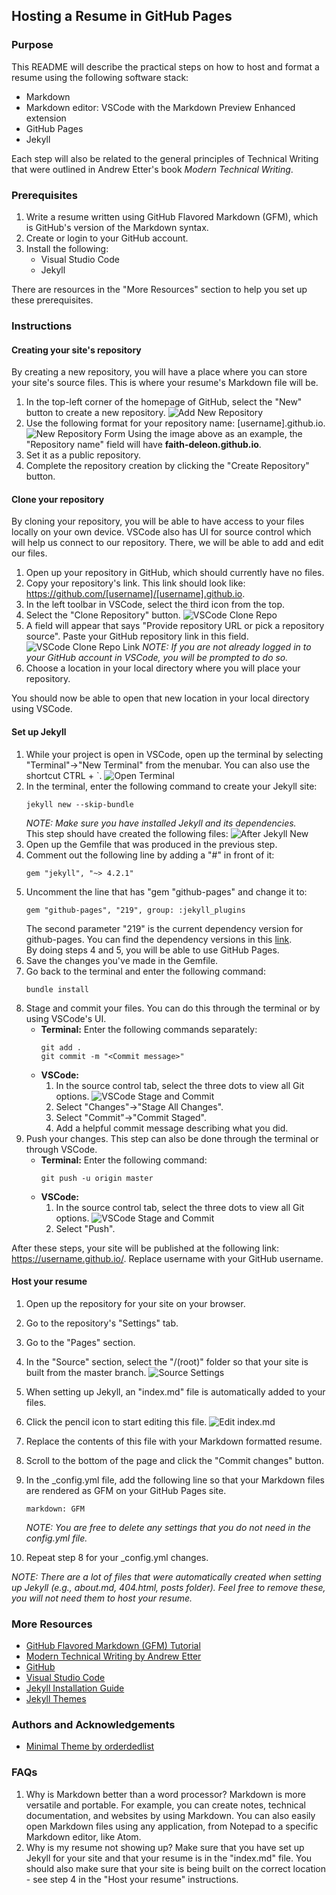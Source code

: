 ﻿## Hosting a Resume in GitHub Pages

### Purpose
This README will describe the practical steps on how to host and format a resume using the following software stack:  
* Markdown
* Markdown editor: VSCode with the Markdown Preview Enhanced extension
* GitHub Pages
* Jekyll  

Each step will also be related to the general principles of Technical Writing that were outlined in Andrew Etter's book _Modern Technical Writing_.

### Prerequisites
1. Write a resume written using GitHub Flavored Markdown (GFM), which is GitHub's version of the Markdown syntax.
2. Create or login to your GitHub account.
3. Install the following:
    - Visual Studio Code
    - Jekyll

There are resources in the "More Resources" section to help you set up these prerequisites.

### Instructions
#### Creating your site's repository
By creating a new repository, you will have a place where you can store your site's source files. This is where your resume's Markdown file will be.  
1. In the top-left corner of the homepage of GitHub, select the "New" button to create a new repository. 
![Add New Repository](/images/createNewRepo.PNG)
2. Use the following format for your repository name: [username].github.io. 
![New Repository Form](/images/newRepoForm.PNG)
Using the image above as an example, the "Repository name" field will have **faith-deleon.github.io**.
3. Set it as a public repository.
4. Complete the repository creation by clicking the "Create Repository" button.

#### Clone your repository
By cloning your repository, you will be able to have access to your files locally on your own device. VSCode also has UI for source control which will help us connect to our repository. There, we will be able to add and edit our files.  
1. Open up your repository in GitHub, which should currently have no files.
2. Copy your repository's link. This link should look like: https://github.com/[username]/[username].github.io.
3. In the left toolbar in VSCode, select the third icon from the top. 
4. Select the "Clone Repository" button.
![VSCode Clone Repo](/images/vscodeCloneRepo.PNG)
5. A field will appear that says "Provide repository URL or pick a repository source". Paste your GitHub repository link in this field.
![VSCode Clone Repo Link](/images/vscodeCloneRepoLink.PNG)
_NOTE: If you are not already logged in to your GitHub account in VSCode, you will be prompted to do so._
6. Choose a location in your local directory where you will place your repository.

You should now be able to open that new location in your local directory using VSCode.

#### Set up Jekyll
1. While your project is open in VSCode, open up the terminal by selecting "Terminal"->"New Terminal" from the menubar. You can also use the shortcut CTRL + `.
![Open Terminal](/images/openTerminal.PNG)
2. In the terminal, enter the following command to create your Jekyll site:
    ~~~
    jekyll new --skip-bundle
    ~~~
    _NOTE: Make sure you have installed Jekyll and its dependencies._  
    This step should have created the following files:
    ![After Jekyll New](/images/afterJekyllNew.PNG)
3. Open up the Gemfile that was produced in the previous step.
4. Comment out the following line by adding a "#" in front of it:
    ~~~
    gem "jekyll", "~> 4.2.1"
    ~~~
5. Uncomment the line that has "gem "github-pages" and change it to:
    ~~~
    gem "github-pages", "219", group: :jekyll_plugins
    ~~~
    The second parameter "219" is the current dependency version for github-pages. You can find the dependency versions in this [link](https://pages.github.com/versions/).  
    By doing steps 4 and 5, you will be able to use GitHub Pages.
6. Save the changes you've made in the Gemfile.
7. Go back to the terminal and enter the following command:
    ~~~
    bundle install
    ~~~
8. Stage and commit your files. You can do this through the terminal or by using VSCode's UI.
    - **Terminal:**
        Enter the following commands separately:
        ~~~
        git add .
        git commit -m "<Commit message>"
        ~~~
    - **VSCode:**
        1. In the source control tab, select the three dots to view all Git options.
        ![VSCode Stage and Commit](/images/vscodeStageCommit.PNG)
        2. Select "Changes"->"Stage All Changes".
        3. Select "Commit"->"Commit Staged".
        4. Add a helpful commit message describing what you did. 
9. Push your changes. This step can also be done through the terminal or through VSCode.
    - **Terminal:**
        Enter the following command:
        ~~~
        git push -u origin master
        ~~~
    - **VSCode:**
        1. In the source control tab, select the three dots to view all Git options.
        ![VSCode Stage and Commit](/images/vscodeStageCommit.PNG)
        2. Select "Push".

After these steps, your site will be published at the following link: https://username.github.io/. Replace username with your GitHub username.

#### Host your resume
1. Open up the repository for your site on your browser.
2. Go to the repository's "Settings" tab.
3. Go to the "Pages" section.
4. In the "Source" section, select the "/(root)" folder so that your site is built from the master branch.
![Source Settings](/images/pagesSettings.PNG)
5. When setting up Jekyll, an "index.md" file is automatically added to your files.
6. Click the pencil icon to start editing this file.
![Edit index.md](/images/editIndex.PNG)
7. Replace the contents of this file with your Markdown formatted resume.
8. Scroll to the bottom of the page and click the "Commit changes" button.
9. In the _config.yml file, add the following line so that your Markdown files are rendered as GFM on your GitHub Pages site.
    ~~~
    markdown: GFM
    ~~~

    _NOTE: You are free to delete any settings that you do not need in  the  config.yml file._
10. Repeat step 8 for your _config.yml changes.

_NOTE: There are a lot of files that were automatically created when setting up Jekyll (e.g., about.md, 404.html, posts folder). Feel free to remove these, you will not need them to host your resume._

### More Resources
- [GitHub Flavored Markdown (GFM) Tutorial](https://github.github.com/gfm/)
- [Modern Technical Writing by Andrew Etter](https://www.amazon.ca/Modern-Technical-Writing-Introduction-Documentation-ebook/dp/B01A2QL9SS)
- [GitHub](https://github.com/)
- [Visual Studio Code](https://code.visualstudio.com/)
- [Jekyll Installation Guide](https://jekyllrb.com/docs/installation/)
- [Jekyll Themes](https://jekyllrb.com/docs/themes/)

### Authors and Acknowledgements
- [Minimal Theme by orderdedlist](https://github.com/orderedlist/minimal)

### FAQs
1. Why is Markdown better than a word processor?
Markdown is more versatile and portable. For example, you can create notes, technical documentation, and websites by using Markdown. You can also easily open Markdown files using any application, from Notepad to a specific Markdown editor, like Atom.
2. Why is my resume not showing up?
Make sure that you have set up Jekyll for your site and that your resume is in the "index.md" file. You should also make sure that your site is being built on the correct location - see step 4 in the "Host your resume" instructions.